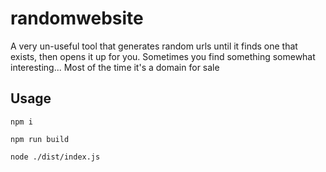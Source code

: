 # randomwebsite

A very un-useful tool that generates random urls until it finds one that exists, then opens it up for you. Sometimes you find something somewhat interesting... Most of the time it's a domain for sale

## Usage

```
npm i
```
```
npm run build
```
```
node ./dist/index.js
```
